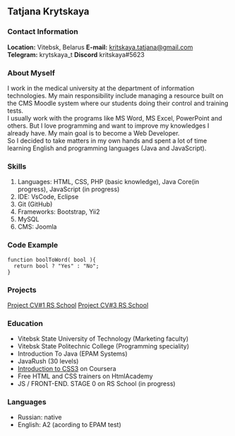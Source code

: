 ## Tatjana Krytskaya

### Contact Information

**Location:** Vitebsk, Belarus
**E-mail:** kritskaya.tatjana@gmail.com  
**Telegram:** krytskaya_t
**Discord** kritskaya#5623  

### About Myself

I work in the medical university at the department of information technologies. 
My main responsibility include managing a resource built on the CMS Moodle system
where our students doing their control and training tests.  
I usually work with the programs like MS Word, MS Excel, PowerPoint and others.
But I love programming and want to improve my knowledges I already have.
My main goal is to become a Web Developer.  
So I decided to take matters in my own hands and spent a lot of time learning English and
programming languages (Java and JavaScript).

### Skills
1. Languages: HTML, CSS, PHP (basic knowledge), Java Core(in progress), JavaScript (in progress)
2. IDE: VsCode, Eclipse
3. Git (GitHub)
4. Frameworks: Bootstrap, Yii2
5. MySQL
6. CMS: Joomla

### Code Example
```
function boolToWord( bool ){
  return bool ? "Yes" : "No";
}
```

### Projects

[Project CV#1 RS School](https://kritskaya.github.io/rsschool-cv/cv)
[Project CV#3 RS School](https://kritskaya.github.io/rsschool-cv/)

### Education

* Vitebsk State University of Technology (Marketing faculty)
* Vitebsk State Politechnic College (Programming speciality)
* Introduction To Java (EPAM Systems)
* JavaRush (30 levels)
* [Introduction to CSS3](https://www.coursera.org/learn/introcss/home/welcome) on Coursera
* Free HTML and CSS trainers on HtmlAcademy
* JS / FRONT-END. STAGE 0 on RS School (in progress)

### Languages
* Russian: native
* English: A2 (acording to EPAM test)